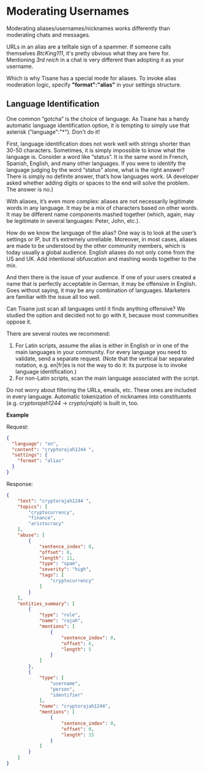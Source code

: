 # Moderating Usernames

Moderating aliases/usernames/nicknames works differently than moderating chats and messages.

URLs in an alias are a telltale sign of a spammer. If someone calls themselves _BtcKing111_, it's pretty obvious what they are here for. Mentioning _3rd reich_ in a chat is very different than adopting it as your username.

Which is why Tisane has a special mode for aliases. To invoke alias moderation logic, specify **"format":"alias"** in your settings structure.

## Language Identification

One common “gotcha” is the choice of language. As Tisane has a handy automatic language identification option, it is tempting to simply use that asterisk ("language":"*"). Don't do it!

First, language identification does not work well with strings shorter than 30-50 characters. Sometimes, it is simply impossible to know what the language is. Consider a word like “status”. It is the same word in French, Spanish, English, and many other languages. If you were to identify the language judging by the word “status” alone, what is the right answer? There is simply no definite answer, that’s how languages work. (A developer asked whether adding digits or spaces to the end will solve the problem. The answer is no.)

With aliases, it’s even more complex: aliases are not necessarily legitimate words in any language. It may be a mix of characters based on other words. It may be different name components mashed together (which, again, may be legitimate in several languages: Peter, John, etc.).

How do we know the language of the alias? One way is to look at the user’s settings or IP, but it’s extremely unreliable. Moreover, in most cases, aliases are made to be understood by the other community members, which is today usually a global audience. English aliases do not only come from the US and UK. Add intentional obfuscation and mashing words together to the mix.

And then there is the issue of your audience. If one of your users created a name that is perfectly acceptable in German, it may be offensive in English. Goes without saying, it may be any combination of languages. Marketers are familiar with the issue all too well.

Can Tisane just scan all languages until it finds anything offensive? We studied the option and decided not to go with it, because most communities oppose it.

There are several routes we recommend:

1. For Latin scripts, assume the alias is either in English or in one of the main languages in your community. For every language you need to validate, send a separate request. (Note that the vertical bar separated notation, e.g. en|fr|es is not the way to do it: its purpose is to invoke language identification.)
2. For non-Latin scripts, scan the main language associated with the script.

Do not worry about filtering the URLs, emails, etc. These ones are included in every language. Automatic tokenization of nicknames into constituents (e.g. _cryptorajah1244_ -> _crypto|rajah_) is built in, too.

**Example**

Request:
```json
{
  "language": "en",
  "content": "cryptorajah1244 ",
  "settings": {
    "format": "alias"
  }
}
```

Response:
```json
{
	"text": "cryptorajah1244 ",
	"topics": [
		"cryptocurrency",
		"finance",
		"aristocracy"
	],
	"abuse": [
		{
			"sentence_index": 0,
			"offset": 0,
			"length": 11,
			"type": "spam",
			"severity": "high",
			"tags": [
				"cryptocurrency"
			]
		}
	],
	"entities_summary": [
		{
			"type": "role",
			"name": "rajah",
			"mentions": [
				{
					"sentence_index": 0,
					"offset": 6,
					"length": 5
				}
			]
		},
		{
			"type": [
				"username",
				"person",
				"identifier"
			],
			"name": "cryptorajah1244",
			"mentions": [
				{
					"sentence_index": 0,
					"offset": 0,
					"length": 15
				}
			]
		}
	]
}
```